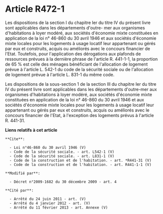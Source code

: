 # Article R472-1

Les dispositions de la section I du chapitre Ier du titre IV du présent livre sont applicables dans les départements d'outre-
mer aux organismes d'habitations à loyer modéré, aux sociétés d'économie mixte constituées en application de la loi n° 46-860
du 30 avril 1946 et aux sociétés d'économie mixte locales pour les logements à usage locatif leur appartenant ou gérés par
eux et construits, acquis ou améliorés avec le concours financier de l'Etat. Toutefois, pour l'application des dérogations
aux plafonds de ressources prévues à la dernière phrase de l'article R. 441-1-1, la proportion de 65 % est celle des ménages
bénéficiant de l'allocation de logement prévue à l'article L. 542-1 du code de la sécurité sociale ou de l'allocation de
logement prévue à l'article L. 831-1 du même code. 

Les dispositions de la sous-section 1 de la section III du chapitre Ier du titre IV du présent livre sont applicables dans
les départements d'outre-mer aux organismes d'habitations à loyer modéré, aux sociétés d'économie mixte constituées en
application de la loi n° 46-860 du 30 avril 1946 et aux sociétés d'économie mixte locales pour les logements à usage locatif
leur appartenant ou gérés par eux et construits, acquis ou améliorés avec le concours financier de l'Etat, à l'exception des
logements prévus à l'article R. 441-31.

**Liens relatifs à cet article**

	**Cite**:

	  - Loi n°46-860 du 30 avril 1946 (V)
	  - Code de la sécurité sociale. - art. L542-1 (V)
	  - Code de la sécurité sociale. - art. L831-1 (V)
	  - Code de la construction et de l'habitation. - art. *R441-31 (V)
	  - Code de la construction et de l'habitation. - art. R441-1-1 (V)

	**Modifié par**:

	  - Décret n°2009-1682 du 30 décembre 2009 - art. 4

	**Cité par**:

	  - Arrêté du 24 juin 2011 - art. (V)
	  - Arrêté du 4 janvier 2012 - art. (V)
	  - Arrêté du 11 février 2013 - art. Annexe (V)
